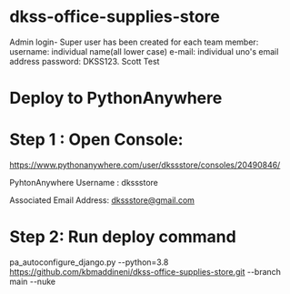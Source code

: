 # dkss-office-supplies-store
Admin login-
Super user has been created for each team member:
username: individual name(all lower case)
e-mail: individual uno's email address
password: DKSS123.
Scott Test

# Deploy to PythonAnywhere

  # Step 1 : Open Console: 

  https://www.pythonanywhere.com/user/dkssstore/consoles/20490846/

  PyhtonAnywhere Username : dkssstore

  Associated Email Address: dkssstore@gmail.com

  # Step 2: Run deploy command

  pa_autoconfigure_django.py --python=3.8 https://github.com/kbmaddineni/dkss-office-supplies-store.git --branch main --nuke
